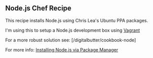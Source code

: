 ## Node.js Chef Recipe

This recipe installs Node.js using Chris Lea's Ubuntu PPA packages.

I'm using this to setup a Node.js development box using [Vagrant](http://vagrantup.com)


For a more robust solution see: [/digitalbutter/cookbook-node]

For more info: [Installing Node.js via Package Manager](https://github.com/joyent/node/wiki/Installing-Node.js-via-package-manager)
